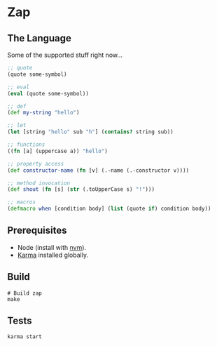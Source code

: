 # Zap

## The Language

Some of the supported stuff right now...

```clojure
;; quote
(quote some-symbol)

;; eval
(eval (quote some-symbol))

;; def
(def my-string "hello")

;; let
(let [string "hello" sub "h"] (contains? string sub))

;; functions
((fn [a] (uppercase a)) "hello")

;; property access
(def constructor-name (fn [v] (.-name (.-constructor v))))

;; method invocation
(def shout (fn [s] (str (.toUpperCase s) "!")))

;; macros
(defmacro when [condition body] (list (quote if) condition body))
```

## Prerequisites

* Node (install with [nvm](https://github.com/creationix/nvm)).
* [Karma](http://karma-runner.github.io/0.12/index.html) installed globally.

## Build

    # Build zap
    make

## Tests

    karma start



